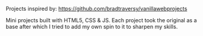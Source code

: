 Projects inspired by: https://github.com/bradtraversy/vanillawebprojects

Mini projects built with HTML5, CSS & JS. Each project took the original as a base after which I tried to add my own spin to it to sharpen my skills.
